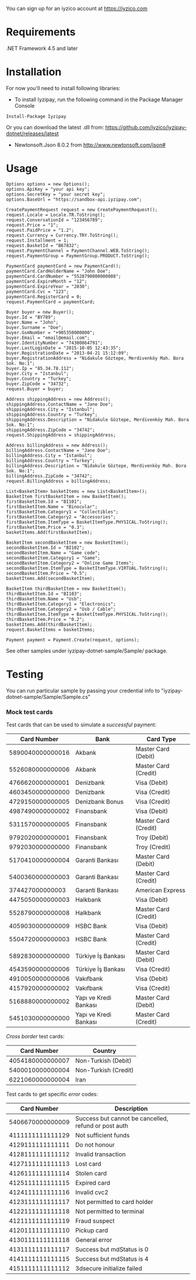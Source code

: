 You can sign up for an iyzico account at https://iyzico.com

# Requirements

.NET Framework 4.5 and later

# Installation

For now you'll need to install following libraries:

* To install Iyzipay, run the following command in the Package Manager Console
```
Install-Package Iyzipay
```
 Or you can download the latest .dll from:  https://github.com/iyzico/iyzipay-dotnet/releases/latest
 
* Newtonsoft.Json 8.0.2 from http://www.newtonsoft.com/json#


# Usage

```.NET
Options options = new Options();
options.ApiKey = "your api key";
options.SecretKey = "your secret key";
options.BaseUrl = "https://sandbox-api.iyzipay.com";
		
CreatePaymentRequest request = new CreatePaymentRequest();
request.Locale = Locale.TR.ToString();
request.ConversationId = "123456789";
request.Price = "1";
request.PaidPrice = "1.2";
request.Currency = Currency.TRY.ToString();
request.Installment = 1;
request.BasketId = "B67832";
request.PaymentChannel = PaymentChannel.WEB.ToString();
request.PaymentGroup = PaymentGroup.PRODUCT.ToString();

PaymentCard paymentCard = new PaymentCard();
paymentCard.CardHolderName = "John Doe";
paymentCard.CardNumber = "5528790000000008";
paymentCard.ExpireMonth = "12";
paymentCard.ExpireYear = "2030";
paymentCard.Cvc = "123";
paymentCard.RegisterCard = 0;
request.PaymentCard = paymentCard;

Buyer buyer = new Buyer();
buyer.Id = "BY789";
buyer.Name = "John";
buyer.Surname = "Doe";
buyer.GsmNumber = "+905350000000";
buyer.Email = "email@email.com";
buyer.IdentityNumber = "74300864791";
buyer.LastLoginDate = "2015-10-05 12:43:35";
buyer.RegistrationDate = "2013-04-21 15:12:09";
buyer.RegistrationAddress = "Nidakule Göztepe, Merdivenköy Mah. Bora Sok. No:1";
buyer.Ip = "85.34.78.112";
buyer.City = "Istanbul";
buyer.Country = "Turkey";
buyer.ZipCode = "34732";
request.Buyer = buyer;

Address shippingAddress = new Address();
shippingAddress.ContactName = "Jane Doe";
shippingAddress.City = "Istanbul";
shippingAddress.Country = "Turkey";
shippingAddress.Description = "Nidakule Göztepe, Merdivenköy Mah. Bora Sok. No:1";
shippingAddress.ZipCode = "34742";
request.ShippingAddress = shippingAddress;

Address billingAddress = new Address();
billingAddress.ContactName = "Jane Doe";
billingAddress.City = "Istanbul";
billingAddress.Country = "Turkey";
billingAddress.Description = "Nidakule Göztepe, Merdivenköy Mah. Bora Sok. No:1";
billingAddress.ZipCode = "34742";
request.BillingAddress = billingAddress;

List<BasketItem> basketItems = new List<BasketItem>();
BasketItem firstBasketItem = new BasketItem();
firstBasketItem.Id = "BI101";
firstBasketItem.Name = "Binocular";
firstBasketItem.Category1 = "Collectibles";
firstBasketItem.Category2 = "Accessories";
firstBasketItem.ItemType = BasketItemType.PHYSICAL.ToString();
firstBasketItem.Price = "0.3";
basketItems.Add(firstBasketItem);

BasketItem secondBasketItem = new BasketItem();
secondBasketItem.Id = "BI102";
secondBasketItem.Name = "Game code";
secondBasketItem.Category1 = "Game";
secondBasketItem.Category2 = "Online Game Items";
secondBasketItem.ItemType = BasketItemType.VIRTUAL.ToString();
secondBasketItem.Price = "0.5";
basketItems.Add(secondBasketItem);

BasketItem thirdBasketItem = new BasketItem();
thirdBasketItem.Id = "BI103";
thirdBasketItem.Name = "Usb";
thirdBasketItem.Category1 = "Electronics";
thirdBasketItem.Category2 = "Usb / Cable";
thirdBasketItem.ItemType = BasketItemType.PHYSICAL.ToString();
thirdBasketItem.Price = "0.2";
basketItems.Add(thirdBasketItem);
request.BasketItems = basketItems;

Payment payment = Payment.Create(request, options);
```
See other samples under iyzipay-dotnet-sample/Sample/ package.

# Testing

You can run particular sample by passing your credential info to "iyzipay-dotnet-sample/Sample/Sample.cs"

### Mock test cards

Test cards that can be used to simulate a *successful* payment:

Card Number      | Bank                       | Card Type
-----------      | ----                       | ---------
5890040000000016 | Akbank                     | Master Card (Debit)  
5526080000000006 | Akbank                     | Master Card (Credit)  
4766620000000001 | Denizbank                  | Visa (Debit)  
4603450000000000 | Denizbank                  | Visa (Credit)
4729150000000005 | Denizbank Bonus            | Visa (Credit)  
4987490000000002 | Finansbank                 | Visa (Debit)  
5311570000000005 | Finansbank                 | Master Card (Credit)  
9792020000000001 | Finansbank                 | Troy (Debit)  
9792030000000000 | Finansbank                 | Troy (Credit)  
5170410000000004 | Garanti Bankası            | Master Card (Debit)  
5400360000000003 | Garanti Bankası            | Master Card (Credit)  
374427000000003  | Garanti Bankası            | American Express  
4475050000000003 | Halkbank                   | Visa (Debit)  
5528790000000008 | Halkbank                   | Master Card (Credit)  
4059030000000009 | HSBC Bank                  | Visa (Debit)  
5504720000000003 | HSBC Bank                  | Master Card (Credit)  
5892830000000000 | Türkiye İş Bankası         | Master Card (Debit)  
4543590000000006 | Türkiye İş Bankası         | Visa (Credit)  
4910050000000006 | Vakıfbank                  | Visa (Debit)  
4157920000000002 | Vakıfbank                  | Visa (Credit)  
5168880000000002 | Yapı ve Kredi Bankası      | Master Card (Debit)  
5451030000000000 | Yapı ve Kredi Bankası      | Master Card (Credit)  

*Cross border* test cards:

Card Number      | Country
-----------      | -------
4054180000000007 | Non-Turkish (Debit)
5400010000000004 | Non-Turkish (Credit)  
6221060000000004 | Iran  

Test cards to get specific *error* codes:

Card Number       | Description
-----------       | -----------
5406670000000009  | Success but cannot be cancelled, refund or post auth
4111111111111129  | Not sufficient funds
4129111111111111  | Do not honour
4128111111111112  | Invalid transaction
4127111111111113  | Lost card
4126111111111114  | Stolen card
4125111111111115  | Expired card
4124111111111116  | Invalid cvc2
4123111111111117  | Not permitted to card holder
4122111111111118  | Not permitted to terminal
4121111111111119  | Fraud suspect
4120111111111110  | Pickup card
4130111111111118  | General error
4131111111111117  | Success but mdStatus is 0
4141111111111115  | Success but mdStatus is 4
4151111111111112  | 3dsecure initialize failed
